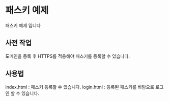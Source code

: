 # 패스키 예제

패스키 예제 입니다

## 사전 작업

도메인을 등록 후 HTTPS를 적용해야 패스키를 등록할 수 있습니다.

## 사용법

index.html : 패스키 등록할 수 있습니다.
login.html : 등록된 패스키를 바탕으로 로그인 할 수 있습니다.